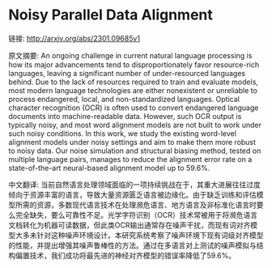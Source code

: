 # Noisy Parallel Data Alignment

链接: http://arxiv.org/abs/2301.09685v1

原文摘要:
An ongoing challenge in current natural language processing is how its major
advancements tend to disproportionately favor resource-rich languages, leaving
a significant number of under-resourced languages behind. Due to the lack of
resources required to train and evaluate models, most modern language
technologies are either nonexistent or unreliable to process endangered, local,
and non-standardized languages. Optical character recognition (OCR) is often
used to convert endangered language documents into machine-readable data.
However, such OCR output is typically noisy, and most word alignment models are
not built to work under such noisy conditions. In this work, we study the
existing word-level alignment models under noisy settings and aim to make them
more robust to noisy data. Our noise simulation and structural biasing method,
tested on multiple language pairs, manages to reduce the alignment error rate
on a state-of-the-art neural-based alignment model up to 59.6%.

中文翻译:
当前自然语言处理领域面临的一项持续挑战在于，其重大进展往往过度倾向于资源丰富的语言，导致大量资源匮乏语言被边缘化。由于缺乏训练和评估模型所需的资源，多数现代语言技术在处理濒危语言、地方语言及非标准化语言时要么完全缺失，要么可靠性不足。光学字符识别（OCR）技术常被用于将濒危语言文档转化为机器可读数据，但此类OCR输出通常存在噪声干扰，而现有词对齐模型大多未针对这种噪声环境设计。本研究系统考察了噪声环境下现有词级对齐模型的性能，并提出增强其噪声鲁棒性的方法。通过在多语言对上测试的噪声模拟与结构偏置技术，我们成功将最先进的神经对齐模型的错误率降低了59.6%。
